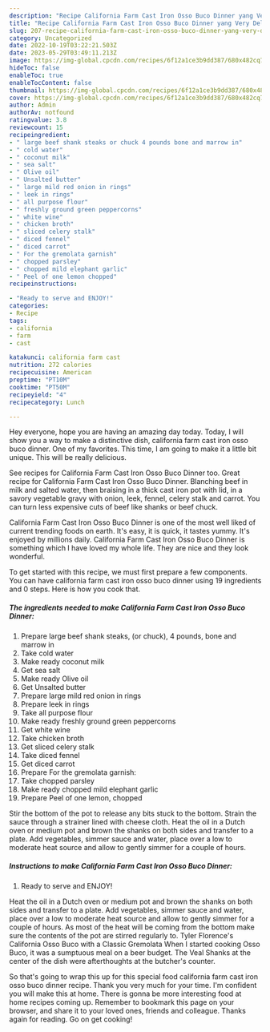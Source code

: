 ```yaml
---
description: "Recipe California Farm Cast Iron Osso Buco Dinner yang Very Delicious}"
title: "Recipe California Farm Cast Iron Osso Buco Dinner yang Very Delicious}"
slug: 207-recipe-california-farm-cast-iron-osso-buco-dinner-yang-very-delicious
category: Uncategorized
date: 2022-10-19T03:22:21.503Z
date: 2023-05-29T03:49:11.213Z
image: https://img-global.cpcdn.com/recipes/6f12a1ce3b9dd387/680x482cq70/california-farm-cast-iron-osso-buco-dinner-recipe-main-photo.jpg
hideToc: false
enableToc: true
enableTocContent: false
thumbnail: https://img-global.cpcdn.com/recipes/6f12a1ce3b9dd387/680x482cq70/california-farm-cast-iron-osso-buco-dinner-recipe-main-photo.jpg
cover: https://img-global.cpcdn.com/recipes/6f12a1ce3b9dd387/680x482cq70/california-farm-cast-iron-osso-buco-dinner-recipe-main-photo.jpg
author: Admin
authorAv: notfound
ratingvalue: 3.8
reviewcount: 15
recipeingredient:
- " large beef shank steaks or chuck 4 pounds bone and marrow in"
- " cold water"
- " coconut milk"
- " sea salt"
- " Olive oil"
- " Unsalted butter"
- " large mild red onion in rings"
- " leek in rings"
- " all purpose flour"
- " freshly ground green peppercorns"
- " white wine"
- " chicken broth"
- " sliced celery stalk"
- " diced fennel"
- " diced carrot"
- " For the gremolata garnish"
- " chopped parsley"
- " chopped mild elephant garlic"
- " Peel of one lemon chopped"
recipeinstructions:

- "Ready to serve and ENJOY!"
categories:
- Recipe
tags:
- california
- farm
- cast

katakunci: california farm cast 
nutrition: 272 calories
recipecuisine: American
preptime: "PT10M"
cooktime: "PT50M"
recipeyield: "4"
recipecategory: Lunch

---
```



Hey everyone, hope you are having an amazing day today. Today, I will show you a way to make a distinctive dish, california farm cast iron osso buco dinner. One of my favorites. This time, I am going to make it a little bit unique. This will be really delicious.

See recipes for California Farm Cast Iron Osso Buco Dinner too. Great recipe for California Farm Cast Iron Osso Buco Dinner. Blanching beef in milk and salted water, then braising in a thick cast iron pot with lid, in a savory vegetable gravy with onion, leek, fennel, celery stalk and carrot. You can turn less expensive cuts of beef like shanks or beef chuck.

California Farm Cast Iron Osso Buco Dinner is one of the most well liked of current trending foods on earth. It's easy, it is quick, it tastes yummy. It's enjoyed by millions daily. California Farm Cast Iron Osso Buco Dinner is something which I have loved my whole life. They are nice and they look wonderful.


To get started with this recipe, we must first prepare a few components. You can have california farm cast iron osso buco dinner using 19 ingredients and 0 steps. Here is how you cook that.

<!--inarticleads1-->

##### The ingredients needed to make California Farm Cast Iron Osso Buco Dinner:

1. Prepare  large beef shank steaks, (or chuck), 4 pounds, bone and marrow in
1. Take  cold water
1. Make ready  coconut milk
1. Get  sea salt
1. Make ready  Olive oil
1. Get  Unsalted butter
1. Prepare  large mild red onion in rings
1. Prepare  leek in rings
1. Take  all purpose flour
1. Make ready  freshly ground green peppercorns
1. Get  white wine
1. Take  chicken broth
1. Get  sliced celery stalk
1. Take  diced fennel
1. Get  diced carrot
1. Prepare  For the gremolata garnish:
1. Take  chopped parsley
1. Make ready  chopped mild elephant garlic
1. Prepare  Peel of one lemon, chopped


Stir the bottom of the pot to release any bits stuck to the bottom. Strain the sauce through a strainer lined with cheese cloth. Heat the oil in a Dutch oven or medium pot and brown the shanks on both sides and transfer to a plate. Add vegetables, simmer sauce and water, place over a low to moderate heat source and allow to gently simmer for a couple of hours. 

<!--inarticleads2-->

##### Instructions to make California Farm Cast Iron Osso Buco Dinner:


1. Ready to serve and ENJOY!

Heat the oil in a Dutch oven or medium pot and brown the shanks on both sides and transfer to a plate. Add vegetables, simmer sauce and water, place over a low to moderate heat source and allow to gently simmer for a couple of hours. As most of the heat will be coming from the bottom make sure the contents of the pot are stirred regularly to. Tyler Florence&#39;s California Osso Buco with a Classic Gremolata When I started cooking Osso Buco, it was a sumptuous meal on a beer budget. The Veal Shanks at the center of the dish were afterthoughts at the butcher&#39;s counter. 

So that's going to wrap this up for this special food california farm cast iron osso buco dinner recipe. Thank you very much for your time. I'm confident you will make this at home. There is gonna be more interesting food at home recipes coming up. Remember to bookmark this page on your browser, and share it to your loved ones, friends and colleague. Thanks again for reading. Go on get cooking!

